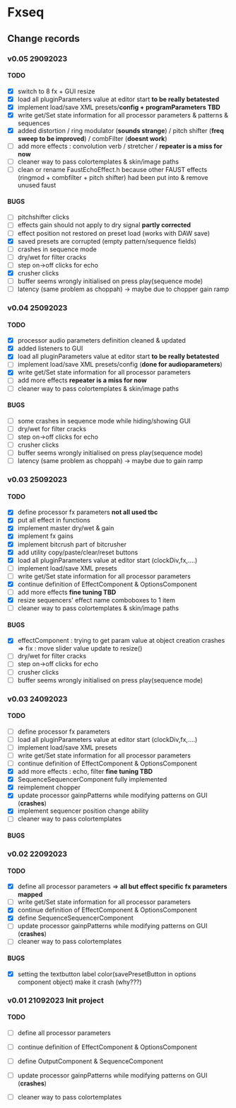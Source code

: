 # Fxseq

## Change records

### v0.05 29092023  
#### TODO
- [x] switch to 8 fx + GUI resize
- [x] load all pluginParameters value at editor start **to be really betatested**
- [x] implement load/save XML presets/**config + programParameters TBD**
- [x] write get/Set state information for all processor parameters & patterns & sequences
- [x] added distortion / ring modulator (**sounds strange**) / pitch shifter (**freq sweep to be improved**) / combFilter (**doesnt work**)
- [ ] add more effects :  convolution verb / stretcher /  **repeater is a miss for now**
- [ ] cleaner way to pass colortemplates & skin/image paths
- [ ] clean or rename FaustEchoEffect.h because other FAUST effects (ringmod + combfilter + pitch shifter) had been put into & remove unused faust
#### BUGS
- [ ] pitchshifter clicks
- [ ] effects gain should not apply to dry signal **partly corrected**
- [ ] effect position not restored on preset load (works with DAW save)
- [x] saved presets are corrupted (empty pattern/sequence fields)
- [ ] crashes in sequence mode
- [ ] dry/wet for filter cracks
- [ ] step on->off clicks for echo
- [x] crusher clicks 
- [ ] buffer seems wrongly initialised on press play(sequence mode)
- [ ] latency (same problem as choppah) -> maybe due to chopper gain ramp

### v0.04 25092023  
#### TODO
- [x] processor audio parameters definition cleaned & updated
- [x] added listeners to GUI
- [x] load all pluginParameters value at editor start **to be really betatested**
- [ ] implement load/save XML presets/config (**done for audioparameters**)
- [x] write get/Set state information for all processor parameters
- [ ] add more effects  **repeater is a miss for now**
- [ ] cleaner way to pass colortemplates & skin/image paths
#### BUGS
- [ ] some crashes in sequence mode while hiding/showing GUI
- [ ] dry/wet for filter cracks
- [ ] step on->off clicks for echo
- [ ] crusher clicks 
- [ ] buffer seems wrongly initialised on press play(sequence mode)
- [ ] latency (same problem as choppah) -> maybe due to gain ramp

### v0.03 25092023
#### TODO
- [x] define processor fx parameters **not all used tbc**
- [x] put all effect in functions 
- [x] implement master dry/wet & gain
- [x] implement fx gains
- [x] implement bitcrush part of bitcrusher
- [x] add utility copy/paste/clear/reset buttons  
- [x] load all pluginParameters value at editor start (clockDiv,fx,....)
- [ ] implement load/save XML presets
- [ ] write get/Set state information for all processor parameters
- [x] continue definition of EffectComponent & OptionsComponent
- [ ] add more effects  **fine tuning TBD**
- [x] resize sequencers' effect name comboboxes to 1 item
- [ ] cleaner way to pass colortemplates & skin/image paths
#### BUGS
- [x] effectComponent : trying to get param value at object creation crashes => fix : move slider value update to resize()
- [ ] dry/wet for filter cracks
- [ ] step on->off clicks for echo
- [ ] crusher clicks 
- [ ] buffer seems wrongly initialised on press play(sequence mode)

### v0.03 24092023
#### TODO
- [ ] define processor fx parameters
- [ ] load all pluginParameters value at editor start (clockDiv,fx,....)
- [ ] implement load/save XML presets
- [ ] write get/Set state information for all processor parameters
- [ ] continue definition of EffectComponent & OptionsComponent
- [x] add more effects : echo, filter **fine tuning TBD**
- [x] SequenceSequencerComponent fully implemented
- [x] reimplement chopper
- [x] update processor gainpPatterns while modifying patterns on GUI (**crashes**)
- [x] implement sequencer position change ability 
- [ ] cleaner way to pass colortemplates
#### BUGS

### v0.02 22092023
#### TODO
- [x] define all processor parameters => **all but effect specific fx parameters mapped**
- [ ] write get/Set state information for all processor parameters
- [x] continue definition of EffectComponent & OptionsComponent
- [x] define SequenceSequencerComponent 
- [ ] update processor gainpPatterns while modifying patterns on GUI (**crashes**)
- [ ] cleaner way to pass colortemplates
#### BUGS
- [x] setting the textbutton label color(savePresetButton in options component object) make it crash (why???)

### v0.01 21092023 Init project
#### TODO
- [ ] define all processor parameters
- [ ] continue definition of EffectComponent & OptionsComponent
- [ ] define OutputComponent & SequenceComponent
- [ ] update processor gainpPatterns while modifying patterns on GUI (**crashes**)
- [ ] cleaner way to pass colortemplates


